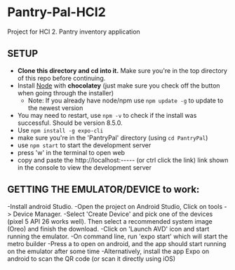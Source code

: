 # Pantry-Pal-HCI2
Project for HCI 2. Pantry inventory application

## SETUP
- **Clone this directory and cd into it.** Make sure you're in the top directory of this repo before continuing.
- Install [Node](https://nodejs.org/en/download/) with **chocolatey** (just make sure you check off the button when going through the installer)
  - Note: If you already have node/npm use ``npm update -g`` to update to the newest version
- You may need to restart, use ``npm -v`` to check if the install was successful. Should be version 8.5.0.
- Use ``npm install -g expo-cli``
- make sure you're in the 'PantryPal' directory (using ``cd PantryPal``)
- use ``npm start`` to start the development server
- press 'w' in the terminal to open web
- copy and paste the http://localhost:----- (or ctrl click the link) link shown in the console to view the development server


## GETTING THE EMULATOR/DEVICE to work:
-Install android Studio.
-Open the project on Android Studio, Click on tools -> Device Manager.
-Select 'Create Device' and pick one of the devices (pixel 5 API 26 works well). Then select a recommended system image (Oreo) and finish the download.
-Click on 'Launch AVD' icon and start running the emulator.
-On command line, run 'expo start' which will start the metro builder
-Press a to open on android, and the app should start running on the emulator after some time
-Alternatively, install the app Expo on android to scan the QR code (or scan it directly using iOS)